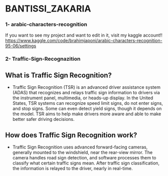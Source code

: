 # BANTISSI_ZAKARIA


### 1- arabic-characters-recognition

If you want to see my project and want to edit in it, visit my kaggle account!!
   https://www.kaggle.com/code/brahimjaponi/arabic-characters-recognition-95-06/settings



### 2- Traffic-Sign-Recognazition

## What is Traffic Sign Recognition? 
* Traffic Sign Recognition (TSR) is an advanced driver assistance system (ADAS) that recognizes and relays traffic sign information to drivers via the instrument panel, multimedia, or heads-up display. In the United States, TSR systems can recognize speed limit signs, do not enter signs, and stop signs. Some can even detect yield signs, though it depends on the model. TSR aims to help make drivers more aware and able to make better safer driving decisions.  

## How does Traffic Sign Recognition work? 
* Traffic Sign Recognition uses advanced forward-facing cameras, generally mounted to the windshield, near the rear-view mirror. The camera handles road sign detection, and software processes them to classify what certain traffic signs mean. After traffic sign classification, the information is relayed to the driver, nearly in real-time.  
